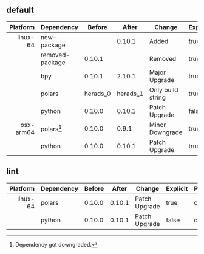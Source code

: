 ## default

| Platform | Dependency | Before | After | Change | Explicit | Package |
| -: | - | - | - | - | - | - |
| linux-64 |new-package||0.10.1|Added|true|conda|
||removed-package|0.10.1||Removed|true|pypi|
||bpy|0.10.1|2.10.1|Major Upgrade|true|pypi|
||polars|herads_0|herads_1|Only build string|true|conda|
||python|0.10.0|0.10.1|Patch Upgrade|false|conda|
| osx-arm64 |polars[^2]|0.10.0|0.9.1|Minor Downgrade|true|conda|
||python|0.10.0|0.10.1|Patch Upgrade|true|conda|

## lint

| Platform | Dependency | Before | After | Change | Explicit | Package |
| -: | - | - | - | - | - | - |
| linux-64 |polars|0.10.0|0.10.1|Patch Upgrade|true|conda|
||python|0.10.0|0.10.1|Patch Upgrade|false|conda|

[^1]: *Cursive* means explicit dependency.
[^2]: Dependency got downgraded.
